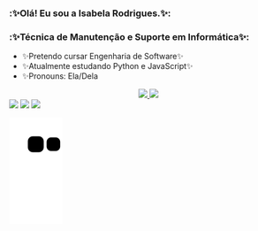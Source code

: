 ### :✨Olá! Eu sou a Isabela Rodrigues.✨:
### :✨Técnica de Manutenção e Suporte em Informática✨:

- ✨Pretendo cursar Engenharia de Software✨
- ✨Atualmente estudando Python e JavaScript✨
- ✨Pronouns: Ela/Dela
<div align="center">
  <a href="https://github.com/isadevel">
  <img height="180em" src="https://github-readme-stats.vercel.app/api?username=isadevel&show_icons=true&theme=dracula&include_all_commits=true&count_private=true"/>
  <img height="180em" src="https://github-readme-stats.vercel.app/api/top-langs/?username=isadevel&layout=compact&langs_count=7&theme=dracula"/>
</div

  <a href="https://instagram.com/isadevel" target="_blank"><img src="https://img.shields.io/badge/-Instagram-%23E4405F?style=for-the-badge&logo=instagram&logoColor=white" target="_blank"></a>
  <a href = "mailto:isadevelcontato@gmail.com"><img src="https://img.shields.io/badge/-Gmail-%23333?style=for-the-badge&logo=gmail&logoColor=white" target="_blank"></a>
  <a href="https://www.linkedin.com/in/isadevel" target="_blank"><img src="https://img.shields.io/badge/-LinkedIn-%230077B5?style=for-the-badge&logo=linkedin&logoColor=white" target="_blank"></a>        
 
 ![Snake animation](https://github.com/isadevel/isadevel/blob/output/github-contribution-grid-snake.svg)
